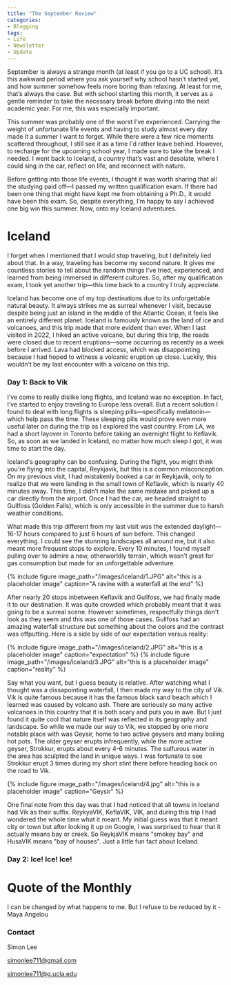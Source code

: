 ```yaml
---
title: "The September Review"
categories:
- Blogging
tags:
- Life
- Newsletter
- Update
---
```


September is always a strange month (at least if you go to a UC school). It’s this awkward period where you ask yourself why school hasn’t started yet, and how summer somehow feels more boring than relaxing. At least for me, that’s always the case. But with school starting this month, it serves as a gentle reminder to take the necessary break before diving into the next academic year. For me, this was especially important.

This summer was probably one of the worst I’ve experienced. Carrying the weight of unfortunate life events and having to study almost every day made it a summer I want to forget. While there were a few nice moments scattered throughout, I still see it as a time I'd rather leave behind. However, to recharge for the upcoming school year, I made sure to take the break I needed. I went back to Iceland, a country that’s vast and desolate, where I could sing in the car, reflect on life, and reconnect with nature.

Before getting into those life events, I thought it was worth sharing that all the studying paid off—I passed my written qualification exam. If there had been one thing that might have kept me from obtaining a Ph.D., it would have been this exam. So, despite everything, I’m happy to say I achieved one big win this summer. Now, onto my Iceland adventures.

# Iceland

I forget when I mentioned that I would stop traveling, but I definitely lied about that. In a way, traveling has become my second nature. It gives me countless stories to tell about the random things I’ve tried, experienced, and learned from being immersed in different cultures. So, after my qualification exam, I took yet another trip—this time back to a country I truly appreciate.

Iceland has become one of my top destinations due to its unforgettable natural beauty. It always strikes me as surreal whenever I visit, because despite being just an island in the middle of the Atlantic Ocean, it feels like an entirely different planet. Iceland is famously known as the land of ice and volcanoes, and this trip made that more evident than ever. When I last visited in 2022, I hiked an active volcano, but during this trip, the roads were closed due to recent eruptions—some occurring as recently as a week before I arrived. Lava had blocked access, which was disappointing because I had hoped to witness a volcanic eruption up close. Luckily, this wouldn’t be my last encounter with a volcano on this trip.

### Day 1: Back to Vik

I’ve come to really dislike long flights, and Iceland was no exception. In fact, I’ve started to enjoy traveling to Europe less overall. But a recent solution I found to deal with long flights is sleeping pills—specifically melatonin—which help pass the time. These sleeping pills would prove even more useful later on during the trip as I explored the vast country. From LA, we had a short layover in Toronto before taking an overnight flight to Keflavik. So, as soon as we landed in Iceland, no matter how much sleep I got, it was time to start the day.

Iceland's geography can be confusing. During the flight, you might think you're flying into the capital, Reykjavik, but this is a common misconception. On my previous visit, I had mistakenly booked a car in Reykjavik, only to realize that we were landing in the small town of Keflavik, which is nearly 40 minutes away. This time, I didn’t make the same mistake and picked up a car directly from the airport. Once I had the car, we headed straight to Gullfoss (Golden Falls), which is only accessible in the summer due to harsh weather conditions. 

What made this trip different from my last visit was the extended daylight—16-17 hours compared to just 6 hours of sun before. This changed everything. I could see the stunning landscapes all around me, but it also meant more frequent stops to explore. Every 10 minutes, I found myself pulling over to admire a new, otherworldly terrain, which wasn’t great for gas consumption but made for an unforgettable adventure.

{% include figure image_path="/images/iceland/1.JPG" alt="this is a placeholder image" caption="A ravine with a waterfall at the end" %}

After nearly 20 stops inbetween Keflavik and Gullfoss, we had finally made it to our destination. It was quite crowded which probably meant that it was going to be a surreal scene. However sometimes, respectfully things don't look as they seem and this was one of those cases. Gullfoss had an amazing waterfall structure but something about the colors and the contrast was offputting. Here is a side by side of our expectation versus reality:


{% include figure image_path="/images/iceland/2.JPG" alt="this is a placeholder image" caption="expectation" %}
{% include figure image_path="/images/iceland/3.JPG" alt="this is a placeholder image" caption="reality" %}

Say what you want, but I guess beauty is relative. After watching what I thought was a dissapointing waterfall, I then made my way to the city of Vik. Vik is quite famous because it has the famous black sand beach which I learned was caused by volcano ash. There are seriously so many active volcanoes in this country that it is both scary and puts you in awe. But I just found it quite cool that nature itself was reflected in its geography and landscape. So while we made our way to Vik, we stopped by one more notable place with was Geysir, home to two active geysers and many boiling hot pots. The older geyser erupts infrequently, while the more active geyser, Strokkur, erupts about every 4-6 minutes. The sulfurous water in the area has sculpted the land in unique ways. I was fortunate to see Strokkur erupt 3 times during my short stint there before heading back on the road to Vik. 

{% include figure image_path="/images/iceland/4.jpg" alt="this is a placeholder image" caption="Geysir" %}

One final note from this day was that I had noticed that all towns in Iceland had Vik as their suffix. ReykyaVIK, KeflaVIK, VIK, and during this trip I had wondered the whole time what it meant. My initial guess was that it meant city or town but after looking it up on Google, I was surprised to hear that it actually means bay or creek. So ReykjaVIK means "smokey bay" and HusaVIK means "bay of houses". Just a little fun fact about Iceland.

### Day 2: Ice! Ice! Ice!


# Quote of the Monthly 

I can be changed by what happens to me. But I refuse to be reduced by it - Maya Angelou

### Contact

Simon Lee

simonlee711@gmail.com

simonlee711@g.ucla.edu